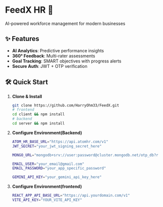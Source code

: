 # FeedX HR 🚀

AI-powered workforce management for modern businesses


## ✨ Features
- **AI Analytics**: Predictive performance insights
- **360° Feedback**: Multi-rater assessments
- **Goal Tracking**: SMART objectives with progress alerts
- **Secure Auth**: JWT + OTP verification

## 🛠️ Quick Start

1. **Clone & Install**
   ```bash
   git clone https://github.com/HarryOhm33/FeedX.git
   # frontend
   cd client && npm install
   # backend
   cd server && npm install

2. **Configure Environment(Backend)**
   ```bash
   ATOM_HR_BASE_URL="https://api.atomhr.com/v1"
   JWT_SECRET="your_jwt_signing_secret_here"

   MONGO_URL="mongodb+srv://user:password@cluster.mongodb.net/otp_db?retryWrites=true&w=majority"

   EMAIL_USER="your_email@gmail.com"
   EMAIL_PASSWORD="your_app_specific_password"

   GEMINI_API_KEY="your_gemini_api_key_here"


2. **Configure Environment(frontend)**
   ```bash
   REACT_APP_API_BASE_URL="https://api.yourdomain.com/v1"
   VITE_API_KEY="YOUR_VITE_API_KEY"
